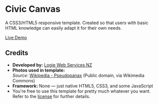 # Civic Canvas
A CSS3/HTML5 responsive template. Created so that users with basic HTML knowledge can easily adapt it for their own needs.


[Live Demo](https://civiccanvas.netlify.app/)

## Credits

- **Developed by:** [Logie Web Services NZ](http://logie.nz)  
- **Photos used in template:**  
  *Source:* [Wikipedia - Pseudopanax](https://en.wikipedia.org/wiki/Pseudopanax) (Public domain, via Wikimedia Commons)  
- **Framework:** None — just native HTML5, CSS3, and some JavaScript
- You're free to use this template for pretty much whatever you want. Refer to the [license](https://github.com/r3cla/civiccanvas/blob/main/LICENSE) for further details.
